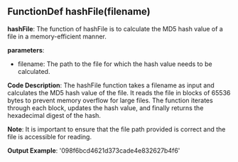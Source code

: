 ## FunctionDef hashFile(filename)
**hashFile**: The function of hashFile is to calculate the MD5 hash value of a file in a memory-efficient manner.

**parameters**:
- filename: The path to the file for which the hash value needs to be calculated.

**Code Description**:
The hashFile function takes a filename as input and calculates the MD5 hash value of the file. It reads the file in blocks of 65536 bytes to prevent memory overflow for large files. The function iterates through each block, updates the hash value, and finally returns the hexadecimal digest of the hash.

**Note**:
It is important to ensure that the file path provided is correct and the file is accessible for reading.

**Output Example**:
'098f6bcd4621d373cade4e832627b4f6'
